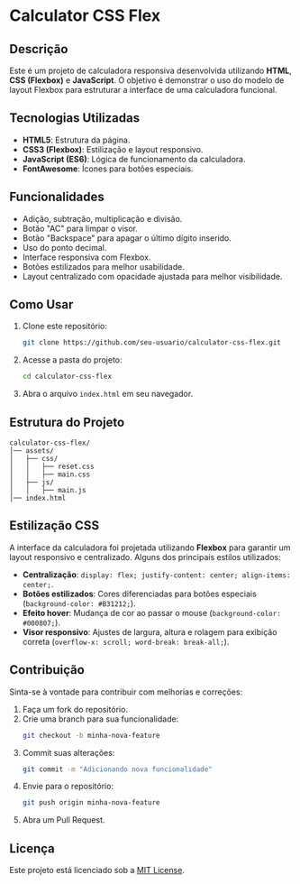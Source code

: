 # Calculator CSS Flex

## Descrição
Este é um projeto de calculadora responsiva desenvolvida utilizando **HTML**, **CSS (Flexbox)** e **JavaScript**. O objetivo é demonstrar o uso do modelo de layout Flexbox para estruturar a interface de uma calculadora funcional.

## Tecnologias Utilizadas
- **HTML5**: Estrutura da página.
- **CSS3 (Flexbox)**: Estilização e layout responsivo.
- **JavaScript (ES6)**: Lógica de funcionamento da calculadora.
- **FontAwesome**: Ícones para botões especiais.

## Funcionalidades
- Adição, subtração, multiplicação e divisão.
- Botão "AC" para limpar o visor.
- Botão "Backspace" para apagar o último dígito inserido.
- Uso do ponto decimal.
- Interface responsiva com Flexbox.
- Botões estilizados para melhor usabilidade.
- Layout centralizado com opacidade ajustada para melhor visibilidade.

## Como Usar
1. Clone este repositório:
   ```bash
   git clone https://github.com/seu-usuario/calculator-css-flex.git
   ```
2. Acesse a pasta do projeto:
   ```bash
   cd calculator-css-flex
   ```
3. Abra o arquivo `index.html` em seu navegador.

## Estrutura do Projeto
```
calculator-css-flex/
│── assets/
│   ├── css/
│   │   ├── reset.css
│   │   ├── main.css
│   ├── js/
│   │   ├── main.js
│── index.html
```

## Estilização CSS
A interface da calculadora foi projetada utilizando **Flexbox** para garantir um layout responsivo e centralizado. Alguns dos principais estilos utilizados:

- **Centralização**: `display: flex; justify-content: center; align-items: center;`.
- **Botões estilizados**: Cores diferenciadas para botões especiais (`background-color: #B31212;`).
- **Efeito hover**: Mudança de cor ao passar o mouse (`background-color: #000807;`).
- **Visor responsivo**: Ajustes de largura, altura e rolagem para exibição correta (`overflow-x: scroll; word-break: break-all;`).

## Contribuição
Sinta-se à vontade para contribuir com melhorias e correções:
1. Faça um fork do repositório.
2. Crie uma branch para sua funcionalidade:
   ```bash
   git checkout -b minha-nova-feature
   ```
3. Commit suas alterações:
   ```bash
   git commit -m "Adicionando nova funcionalidade"
   ```
4. Envie para o repositório:
   ```bash
   git push origin minha-nova-feature
   ```
5. Abra um Pull Request.

## Licença
Este projeto está licenciado sob a [MIT License](LICENSE).
